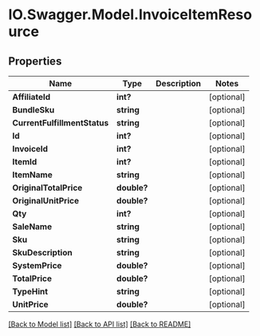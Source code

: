 # IO.Swagger.Model.InvoiceItemResource
## Properties

Name | Type | Description | Notes
------------ | ------------- | ------------- | -------------
**AffiliateId** | **int?** |  | [optional] 
**BundleSku** | **string** |  | [optional] 
**CurrentFulfillmentStatus** | **string** |  | [optional] 
**Id** | **int?** |  | [optional] 
**InvoiceId** | **int?** |  | [optional] 
**ItemId** | **int?** |  | [optional] 
**ItemName** | **string** |  | [optional] 
**OriginalTotalPrice** | **double?** |  | [optional] 
**OriginalUnitPrice** | **double?** |  | [optional] 
**Qty** | **int?** |  | [optional] 
**SaleName** | **string** |  | [optional] 
**Sku** | **string** |  | [optional] 
**SkuDescription** | **string** |  | [optional] 
**SystemPrice** | **double?** |  | [optional] 
**TotalPrice** | **double?** |  | [optional] 
**TypeHint** | **string** |  | [optional] 
**UnitPrice** | **double?** |  | [optional] 

[[Back to Model list]](../README.md#documentation-for-models) [[Back to API list]](../README.md#documentation-for-api-endpoints) [[Back to README]](../README.md)


